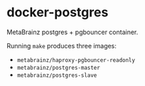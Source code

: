 # docker-postgres

MetaBrainz postgres + pgbouncer container.

Running `make` produces three images:
 * `metabrainz/haproxy-pgbouncer-readonly`
 * `metabrainz/postgres-master`
 * `metabrainz/postgres-slave`
